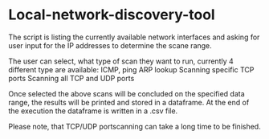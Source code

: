 # Local-network-discovery-tool
The script is listing the currently available network interfaces and asking for user input for the IP addresses to determine the scane range. 

The user can select, what type of scan they want to run, currently 4 different type are available:
  ICMP, ping
  ARP lookup
  Scanning specific TCP ports 
  Scanning all TCP and UDP ports

Once selected the above scans will be concluded on the specified data range, the results will be printed and stored in a dataframe. 
At the end of the execution the dataframe is written in a .csv file. 

Please note, that TCP/UDP portscanning can take a long time to be finished. 
